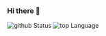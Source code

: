 ### Hi there 👋

<!--
**gble/gble** is a ✨ _special_ ✨ repository because its `README.md` (this file) appears on your GitHub profile.

Here are some ideas to get you started:

- 🔭 I’m currently working on ...
- 🌱 I’m currently learning ...
- 👯 I’m looking to collaborate on ...
- 🤔 I’m looking for help with ...
- 💬 Ask me about ...
- 📫 How to reach me: ...
- 😄 Pronouns: ...
- ⚡ Fun fact: ...
-->

![github Status](https://github-readme-stats.vercel.app/api?username=gble&show_icons=true&count_private=true&theme=gotham) ![top Language](https://github-readme-stats.vercel.app/api/top-langs/?username=gble&layout=compact&langs_count=100&theme=gotham)

